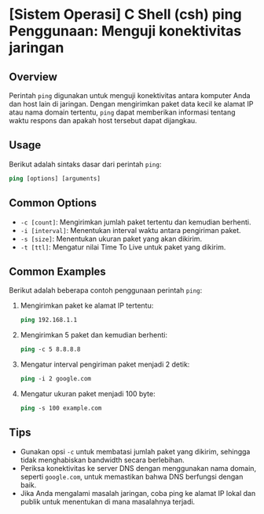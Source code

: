 # [Sistem Operasi] C Shell (csh) ping Penggunaan: Menguji konektivitas jaringan

## Overview
Perintah `ping` digunakan untuk menguji konektivitas antara komputer Anda dan host lain di jaringan. Dengan mengirimkan paket data kecil ke alamat IP atau nama domain tertentu, `ping` dapat memberikan informasi tentang waktu respons dan apakah host tersebut dapat dijangkau.

## Usage
Berikut adalah sintaks dasar dari perintah `ping`:

```csh
ping [options] [arguments]
```

## Common Options
- `-c [count]`: Mengirimkan jumlah paket tertentu dan kemudian berhenti.
- `-i [interval]`: Menentukan interval waktu antara pengiriman paket.
- `-s [size]`: Menentukan ukuran paket yang akan dikirim.
- `-t [ttl]`: Mengatur nilai Time To Live untuk paket yang dikirim.

## Common Examples
Berikut adalah beberapa contoh penggunaan perintah `ping`:

1. Mengirimkan paket ke alamat IP tertentu:
   ```csh
   ping 192.168.1.1
   ```

2. Mengirimkan 5 paket dan kemudian berhenti:
   ```csh
   ping -c 5 8.8.8.8
   ```

3. Mengatur interval pengiriman paket menjadi 2 detik:
   ```csh
   ping -i 2 google.com
   ```

4. Mengatur ukuran paket menjadi 100 byte:
   ```csh
   ping -s 100 example.com
   ```

## Tips
- Gunakan opsi `-c` untuk membatasi jumlah paket yang dikirim, sehingga tidak menghabiskan bandwidth secara berlebihan.
- Periksa konektivitas ke server DNS dengan menggunakan nama domain, seperti `google.com`, untuk memastikan bahwa DNS berfungsi dengan baik.
- Jika Anda mengalami masalah jaringan, coba ping ke alamat IP lokal dan publik untuk menentukan di mana masalahnya terjadi.